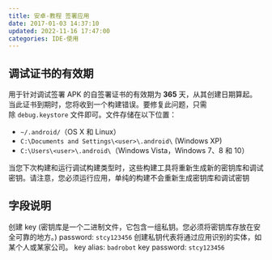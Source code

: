 ```yaml
---
title: 安卓-教程 签署应用
date: 2017-01-03 14:37:10
updated: 2022-11-16 17:47:00
categories: IDE-使用
---
```


## 调试证书的有效期

用于针对调试签署 APK 的自签署证书的有效期为 **365** 天，从其创建日期算起。当此证书到期时，您将收到一个构建错误。要修复此问题，只需除 `debug.keystore` 文件即可。文件存储在以下位置：

* `~/.android/`（OS X 和 Linux）
* `C:\Documents and Settings\<user>\.android\` (Windows XP)
* `C:\Users\<user>\.android\`（Windows Vista，Windows 7、8 和 10）

当您下次构建和运行调试构建类型时，这些构建工具将重新生成新的密钥库和调试密钥。请注意，您必须运行应用，单纯的构建不会重新生成密钥库和调试密钥

## 字段说明

创建 key (密钥库是一个二进制文件，它包含一组私钥。您必须将密钥库存放在安全可靠的地方。)
password: `stcy123456`
创建私钥代表将通过应用识别的实体，如某个人或某家公司。
key alias: `badrobot`
key password: `stcy123456`
